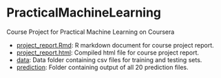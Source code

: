 PracticalMachineLearning
=============================

Course Project for Practical Machine Learning on Coursera

* [project_report.Rmd](./project_report.Rmd): R markdown document for course project report.        
* [project_report.html](./project_report.html): Compiled html file for course project report.   
* [data](./data): Data folder containing csv files for training and testing sets.        
* [prediction](./prediction): Folder containing output of all 20 prediction files.            
